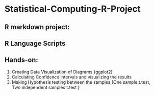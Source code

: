 # Statistical-Computing-R-Project

## R markdown project:
## R Language Scripts

## Hands-on:
1. Creating Data Visualization of Diagrams {ggplot2}
2. Calculating Confidence intervals and visualizing the results
3. Making Hypothesis testing between the samples {One sample t.test, Two independent samples t.test }
